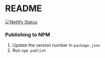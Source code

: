 # README

[![Netlify Status](https://api.netlify.com/api/v1/badges/909ca926-7ac4-410b-8d6c-af575ade3c5e/deploy-status)](https://app.netlify.com/sites/beneath-clients-react/deploys)

### Publishing to NPM

1. Update the version number in `package.json`
2. Run `npm publish`
